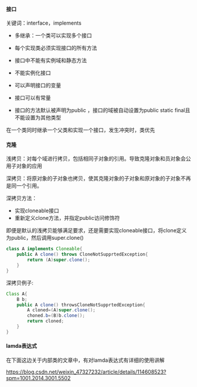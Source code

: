 #### 接口

关键词：interface，implements

* 多继承：一个类可以实现多个接口

* 每个实现类必须实现接口的所有方法
* 接口中不能有实例域和静态方法
* 不能实例化接口
* 可以声明接口的变量
* 接口可以有常量
* 接口的方法默认被声明为public ，接口的域被自动设置为public static final且不能设置为其他类型

在一个类同时继承一个父类和实现一个接口，发生冲突时，类优先

#### 克隆

浅拷贝：对每个域进行拷贝，包括相同子对象的引用。导致克隆对象和员对象会公用子对象的应用

深拷贝：将原对象的子对象也拷贝，使其克隆对象的子对象和原对象的子对象不再是同一个引用。

深拷贝方法：

* 实现cloneable接口
* 重新定义clone方法，并指定public访问修饰符

即便是默认的浅拷贝能够满足要求，还是需要实现cloneable接口，将clone定义为public，然后调用super.clone()

```java
class A implements Cloneable{
    public A clone() throws CloneNotSupprtedException{
        return (A)super.clone();
    }
}
```

深拷贝例子:

```java
Class A{
    B b;
    public A clone() throwsCloneNotSupprtedException{
        A cloned=(A)super.clone();
        choned.b=(B)b.clone();
        return cloned;
    }
}
```

#### lamda表达式

在下面这边关于内部类的文章中，有对lamda表达式有详细的使用讲解

https://blog.csdn.net/weixin_47327232/article/details/114608523?spm=1001.2014.3001.5502
